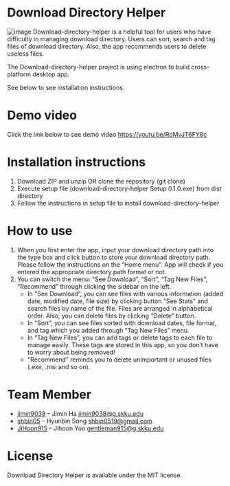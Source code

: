 # Download Directory Helper
![image](https://user-images.githubusercontent.com/73051219/119253069-5ce22d00-bbea-11eb-9707-59a2ef0ea75f.png)
Download-directory-helper is a helpful tool for users who have difficulty in managing download directory. Users can sort, search and tag files of download directory. Also, the app recommends users to delete useless files.

The Download-directory-helper project is using electron to build cross-platform desktop app.

See below to see installation instructions.



# Demo video
Click the link below to see demo video
https://youtu.be/RqMvJT6FY8c
  
# Installation instructions
1.	Download ZIP and unzip OR clone the repository (git clone)
2.	Execute setup file (download-directory-helper Setup 0.1.0.exe) from dist directory 
3.	Follow the instructions in setup file to install download-directory-helper

# How to use
1. When you first enter the app, input your download directory path into the type box and click button to store your download directory path. Please follow the instructions on the “Home menu”. App will check if you entered the appropriate directory path format or not.
2. You can switch the menu: “See Download”, “Sort”, “Tag New Files”, “Recommend” through clicking the sidebar on the left.
    - In “See Download”, you can see files with various information (added date, modified date, file size) by clicking button “See Stats” and search files by name of the file. Files are arranged in alphabetical order. Also, you can delete files by clicking “Delete” button.
    - In “Sort”, you can see files sorted with download dates, file format, and tag which you added through “Tag New Files” menu.
    - In “Tag New Files”, you can add tags or delete tags to each file to manage easily. These tags are stored in this app, so you don’t have to worry about being removed!
    - “Recommend” reminds you to delete unimportant or unused files (.exe, .msi and so on).

# Team Member
* [jimin9038](https://github.com/jimin9038)  – Jimin Ha           <jimin9038@g.skku.edu>
* [shbin05](https://github.com/shbin05)    – Hyunbin Song  <shbin0519@gmail.com>
* [JiHoon915](https://github.com/JiHoon915) – Jihoon Yoo       <gentleman915@g.skku.edu>

# License
Download Directory Helper is available under the MIT license.

